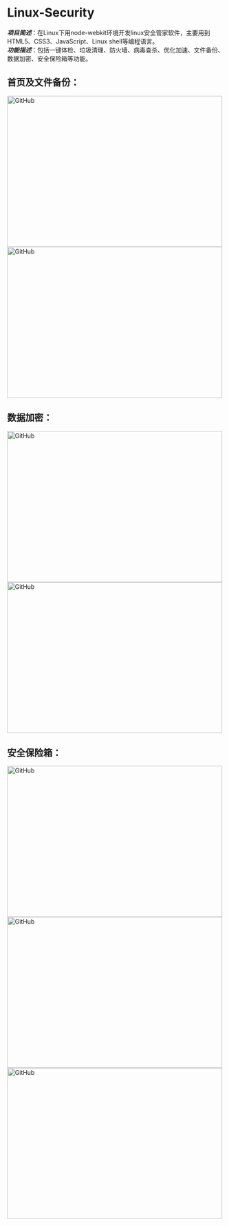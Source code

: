 # Linux-Security

**_项目简述_**：在Linux下用node-webkit环境开发linux安全管家软件，主要用到HTML5、CSS3、JavaScript、Linux shell等编程语言。  
**_功能描述_**：包括一键体检、垃圾清理、防火墙、病毒查杀、优化加速、文件备份、数据加密、安全保险箱等功能。

## 首页及文件备份：

<img src="https://raw.githubusercontent.com/cassiopeiaofmax/Linux-Security/master/screenshot/%E9%A6%96%E9%A1%B5.png" alt="GitHub"  width="500" height="350" />

<img src="https://raw.githubusercontent.com/cassiopeiaofmax/Linux-Security/master/screenshot/%E6%96%87%E4%BB%B6%E5%A4%87%E4%BB%BD.png" alt="GitHub"  width="500" height="350" />

## 数据加密：
<img src="https://raw.githubusercontent.com/cassiopeiaofmax/Linux-Security/master/screenshot/%E6%95%B0%E6%8D%AE%E5%8A%A0%E5%AF%861.png" alt="GitHub"  width="500" height="350" />

<img src="https://raw.githubusercontent.com/cassiopeiaofmax/Linux-Security/master/screenshot/%E6%95%B0%E6%8D%AE%E5%8A%A0%E5%AF%862.png" alt="GitHub"  width="500" height="350" />

## 安全保险箱：

<img src="https://raw.githubusercontent.com/cassiopeiaofmax/Linux-Security/master/screenshot/%E8%B5%84%E6%96%99%E4%BF%9D%E6%8A%A41.png" alt="GitHub"  width="500" height="350" />

<img src="https://raw.githubusercontent.com/cassiopeiaofmax/Linux-Security/master/screenshot/%E8%B5%84%E6%96%99%E4%BF%9D%E6%8A%A42.png" alt="GitHub"  width="500" height="350" />

<img src="https://raw.githubusercontent.com/cassiopeiaofmax/Linux-Security/master/screenshot/%E8%B5%84%E6%96%99%E4%BF%9D%E6%8A%A43.png" alt="GitHub"  width="500" height="350" />

